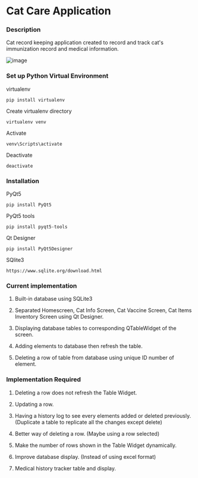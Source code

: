 # Cat Care Application

### Description

Cat record keeping application created to record and track cat's immunization record and medical information.

![image](https://user-images.githubusercontent.com/71230815/126091680-03a5a550-d3c4-4ac8-a580-903e6aa0fae8.png)


### Set up Python Virtual Environment

virtualenv
```
pip install virtualenv
```
Create virtualenv directory
```
virtualenv venv
```
Activate
```
venv\Scripts\activate
```
Deactivate
```
deactivate
```

### Installation

PyQt5
```
pip install PyQt5
```
PyQt5 tools
```
pip install pyqt5-tools
```
Qt Designer
```
pip install PyQt5Designer
```
SQlite3
```
https://www.sqlite.org/download.html
```

### Current implementation

1. Built-in database using SQLite3 

2. Separated Homescreen, Cat Info Screen, Cat Vaccine Screen, Cat Items Inventory Screen using Qt Designer.

3. Displaying database tables to corresponding QTableWidget of the screen.

4. Adding elements to database then refresh the table.

5. Deleting a row of table from database using unique ID number of element.

### Implementation Required

1. Deleting a row does not refresh the Table Widget.

2. Updating a row.

3. Having a history log to see every elements added or deleted previously. (Duplicate a table to replicate all the changes except delete)

4. Better way of deleting a row. (Maybe using a row selected)

5. Make the number of rows shown in the Table Widget dynamically. 

6. Improve database display. (Instead of using excel format)

7. Medical history tracker table and display.
